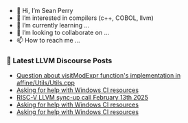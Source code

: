 - 👋 Hi, I’m Sean Perry
- 👀 I’m interested in compilers (c++, COBOL, llvm)
- 🌱 I’m currently learning ...
- 💞️ I’m looking to collaborate on ...
- 📫 How to reach me ...

<!---
s66perry/s66perry is a ✨ special ✨ repository because its `README.md` (this file) appears on your GitHub profile.
You can click the Preview link to take a look at your changes.
--->
### 📕 Latest LLVM Discourse Posts

<!-- DISCOURSE-LLVM:START -->
- [Question about visitModExpr function&#39;s implementation in affine/Utils/Utils.cpp](https://discourse.llvm.org/t/question-about-visitmodexpr-functions-implementation-in-affine-utils-utils-cpp/84826#post_2)
- [Asking for help with Windows CI resources](https://discourse.llvm.org/t/asking-for-help-with-windows-ci-resources/76375?page=2#post_31)
- [RISC-V LLVM sync-up call February 13th 2025](https://discourse.llvm.org/t/risc-v-llvm-sync-up-call-february-13th-2025/84620#post_2)
- [Asking for help with Windows CI resources](https://discourse.llvm.org/t/asking-for-help-with-windows-ci-resources/76375?page=2#post_30)
- [Asking for help with Windows CI resources](https://discourse.llvm.org/t/asking-for-help-with-windows-ci-resources/76375?page=2#post_29)
<!-- DISCOURSE-LLVM:END -->
